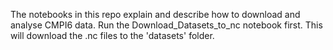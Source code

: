 The notebooks in this repo explain and describe how to download and analyse CMPI6 data. Run the Download_Datasets_to_nc notebook first. This will download the .nc files to the 'datasets' folder.
